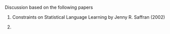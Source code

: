 Discussion based on the following papers

1. Constraints on Statistical Language Learning by Jenny R. Saffran (2002)

2. 